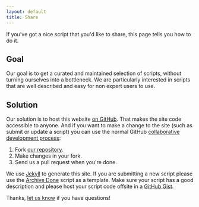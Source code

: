 ```yaml
---
layout: default
title: Share
---
```


If you've got a nice script that you'd like to share, this page tells you how to do it.

## Goal

Our goal is to get a curated and maintained selection of scripts, without turning ourselves into a bottleneck. We are particularly interested in scripts that are well described and easy for non expert users to use.

## Solution

Our solution is to host this website [on GitHub](https://github.com/FoldingText/foldingtext.github.com). That makes the site code accessible to anyone. And if you want to make a change to the site (such as submit or update a script) you can use the normal GitHub [collaborative development process](https://help.github.com/articles/using-pull-requests):

1. Fork [our repository](https://github.com/FoldingText/foldingtext.github.com).
2. Make changes in your fork.
3. Send us a pull request when you're done.

We use [Jekyll](http://jekyllrb.com) to generate this site. If you are submitting a new script please use the [Archive Done](https://github.com/FoldingText/foldingtext.github.com/blob/master/posts/extensions/scripts/_posts/2012-11-14-autofocus-system.md) script as a template. Make sure your script has a good description and please host your script code offsite in a [GitHub Gist](https://gist.github.com).

Thanks, [let us know](http://support.foldingtext.com) if you have questions!